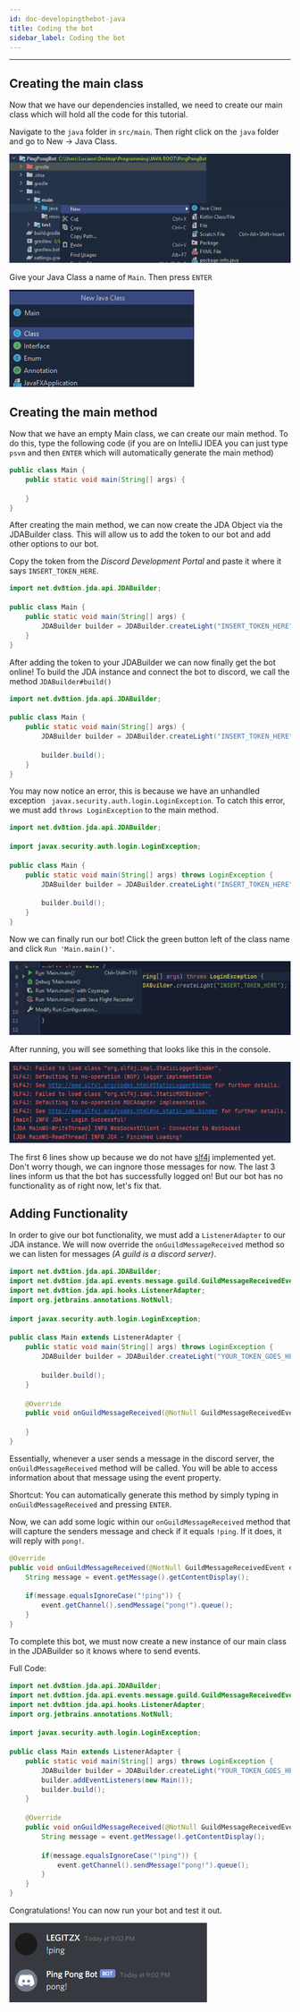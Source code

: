 ```yaml
---
id: doc-developingthebot-java
title: Coding the bot
sidebar_label: Coding the bot
---
```


---

## Creating the main class

Now that we have our dependencies installed, we need to create our main class which will hold all the code for this tutorial.

Navigate to the `java` folder in `src/main`. Then right click on the `java` folder and go to New -> Java Class.

![IntelliJ IDEA](../../../static/img/java-docs/build_your_first_bot/byfb_3/intellij_newProject5.png "IntelliJ IDEA")

Give your Java Class a name of `Main`. Then press `ENTER`

![IntelliJ IDEA](../../../static/img/java-docs/build_your_first_bot/byfb_3/intellij_newProject6.png "IntelliJ IDEA")

## Creating the main method

Now that we have an empty Main class, we can create our main method. To do this, type the following code (if you are on IntelliJ IDEA you can just type `psvm` and then `ENTER` which will automatically generate the main method)

```java {2-4}
public class Main {
    public static void main(String[] args) {

    }
}
```

After creating the main method, we can now create the JDA Object via the JDABuilder class. This will allow us to add the token to our bot and add other options to our bot.

Copy the token from the _Discord Development Portal_ and paste it where it says `INSERT_TOKEN_HERE`.

```java {1,5}
import net.dv8tion.jda.api.JDABuilder;

public class Main {
    public static void main(String[] args) {
        JDABuilder builder = JDABuilder.createLight("INSERT_TOKEN_HERE");
    }
}
```

After adding the token to your JDABuilder we can now finally get the bot online! To build the JDA instance and connect the bot to discord, we call the method `JDABuilder#build()`

```java {7}
import net.dv8tion.jda.api.JDABuilder;

public class Main {
    public static void main(String[] args) {
        JDABuilder builder = JDABuilder.createLight("INSERT_TOKEN_HERE");

        builder.build();
    }
}
```

You may now notice an error, this is because we have an unhandled exception ` javax.security.auth.login.LoginException`. To catch this error, we must add `throws LoginException` to the main method.

```java {3,6}
import net.dv8tion.jda.api.JDABuilder;

import javax.security.auth.login.LoginException;

public class Main {
    public static void main(String[] args) throws LoginException {
        JDABuilder builder = JDABuilder.createLight("INSERT_TOKEN_HERE");

        builder.build();
    }
}
```

Now we can finally run our bot! Click the green button left of the class name and click `Run 'Main.main()'`.

![IntelliJ IDEA](../../../static/img/java-docs/build_your_first_bot/byfb_3/intellij_newProject7.png "IntelliJ IDEA")

After running, you will see something that looks like this in the console.

![IntelliJ IDEA](../../../static/img/java-docs/build_your_first_bot/byfb_3/intellij_newProject8.png "IntelliJ IDEA")

The first 6 lines show up because we do not have [slf4j](http://www.slf4j.org/) implemented yet. Don't worry though, we can ingnore those messages for now. The last 3 lines inform us that the bot has successfully logged on! But our bot has no functionality as of right now, let's fix that.

## Adding Functionality

In order to give our bot functionality, we must add a `ListenerAdapter` to our JDA instance. We will now override the `onGuildMessageReceived` method so we can listen for messages _(A guild is a discord server)_.

```java {2,3-4,15-18}
import net.dv8tion.jda.api.JDABuilder;
import net.dv8tion.jda.api.events.message.guild.GuildMessageReceivedEvent;
import net.dv8tion.jda.api.hooks.ListenerAdapter;
import org.jetbrains.annotations.NotNull;

import javax.security.auth.login.LoginException;

public class Main extends ListenerAdapter {
    public static void main(String[] args) throws LoginException {
        JDABuilder builder = JDABuilder.createLight("YOUR_TOKEN_GOES_HERE");

        builder.build();
    }

    @Override
    public void onGuildMessageReceived(@NotNull GuildMessageReceivedEvent event) {

    }
}
```

Essentially, whenever a user sends a message in the discord server, the `onGuildMessageReceived` method will be called. You will be able to access information about that message using the event property.

Shortcut: You can automatically generate this method by simply typing in `onGuildMessageReceived` and pressing `ENTER`.

Now, we can add some logic within our `onGuildMessageReceived` method that will capture the senders message and check if it equals `!ping`. If it does, it will reply with `pong!`.

```java {3-7}
@Override
public void onGuildMessageReceived(@NotNull GuildMessageReceivedEvent event) {
    String message = event.getMessage().getContentDisplay();

    if(message.equalsIgnoreCase("!ping")) {
        event.getChannel().sendMessage("pong!").queue();
    }
}
```

To complete this bot, we must now create a new instance of our main class in the JDABuilder so it knows where to send events.

Full Code:

```java {11}
import net.dv8tion.jda.api.JDABuilder;
import net.dv8tion.jda.api.events.message.guild.GuildMessageReceivedEvent;
import net.dv8tion.jda.api.hooks.ListenerAdapter;
import org.jetbrains.annotations.NotNull;

import javax.security.auth.login.LoginException;

public class Main extends ListenerAdapter {
    public static void main(String[] args) throws LoginException {
        JDABuilder builder = JDABuilder.createLight("YOUR_TOKEN_GOES_HERE");
        builder.addEventListeners(new Main());
        builder.build();
    }

    @Override
    public void onGuildMessageReceived(@NotNull GuildMessageReceivedEvent event) {
        String message = event.getMessage().getContentDisplay();

        if(message.equalsIgnoreCase("!ping")) {
            event.getChannel().sendMessage("pong!").queue();
        }
    }
}
```

Congratulations! You can now run your bot and test it out.

![IntelliJ IDEA](../../../static/img/java-docs/build_your_first_bot/byfb_3/intellij_newProject9.png "IntelliJ IDEA")
